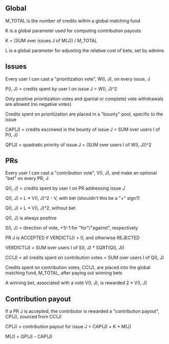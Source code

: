 
## Global

M_TOTAL is the number of credits within a global matching fund

K is a global parameter used for computing contribution payouts

K = (SUM over issues J of M(J)) / M_TOTAL

L is a global parameter for adjusting the relative cost of bets, set by admins


## Issues

Every user I can cast a "prioritization vote", W(I, J), on every issue, J

P(I, J) = credits spent by user I on issue J = W(I, J)^2

Only positive prioritization votes and (partial or complete) vote withdrawals are allowed (no negative votes)

Credits spent on prioritization are placed in a "bounty" pool, specific to the issue

CAP(J) = credits escrowed in the bounty of issue J = SUM over users I of P(I, J)

QP(J) = quadratic priority of issue J = (SUM over users I of W(I, J))^2

## PRs

Every user I can cast a "contribution vote", V(I, J), and make an optional "bet" on every PR, J:

Q(I, J) = credits spent by user I on PR addressing issue J

Q(I, J) = L * V(I, J)^2 - V, with bet (shouldn't this be a "+" sign?)

Q(I, J) = L * V(I, J)^2, without bet

Q(I, J) is always positive

S(I, J) = direction of vote, +1/-1 for "for"/"against", respectively

PR J is ACCEPTED if VERDICT(J) > 0, and otherwise REJECTED

VERDICT(J) = SUM over users I of S(I, J) * SQRT(Q(I, J))

CC(J) = all credits spent on contribution votes = SUM over users I of Q(I, J)

Credits spent on contribution votes, CC(J), are placed into the global matching fund, M_TOTAL, after paying out winning bets

A winning bet, associated with a vote V(I, J), is rewarded 2 * V(I, J)

## Contribution payout

If a PR J is accepted, the contributor is rewarded a "contribution payout", CP(J), sourced from CC(J)

CP(J) = contribution payout for issue J = CAP(J) + K * M(J)

M(J) = QP(J) - CAP(J)
